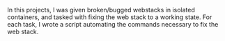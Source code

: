 In this projects, I was given broken/bugged webstacks in isolated containers, and tasked with fixing the web stack to a working state. For each task, I wrote a script automating the commands necessary to fix the web stack.

